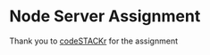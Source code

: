 # Node Server Assignment
Thank you to [codeSTACKr](https://www.youtube.com/watch?v=2LUdnb-mls0) for the assignment
